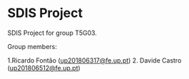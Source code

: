 # SDIS Project

SDIS Project for group T5G03.

Group members:

1.Ricardo Fontão (up201806317@fe.up.pt)
2. Davide Castro (up201806512@fe.up.pt)
